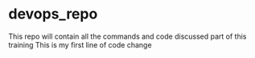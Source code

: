 # devops_repo
This repo will contain all the commands and code discussed part of this training
This is my first line of code change
